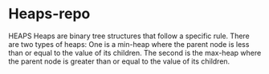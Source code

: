 # Heaps-repo
HEAPS
Heaps are binary tree structures that follow a specific rule. There are two types of heaps:
One is a min-heap where the parent node is less than or equal to the value of its children.
The second is the max-heap where the parent node is greater than or equal to the value of its children.